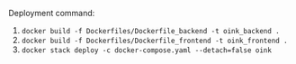 Deployment command:

1. `docker build -f Dockerfiles/Dockerfile_backend -t oink_backend .`
2. `docker build -f Dockerfiles/Dockerfile_frontend -t oink_frontend .`
3. `docker stack deploy -c docker-compose.yaml --detach=false oink`

